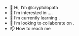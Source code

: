 - 👋 Hi, I’m @cryptolopata
- 👀 I’m interested in ....
- 🌱 I’m currently learning .
- 💞️ I’m looking to collaborate on .
- 📫 How to reach me
